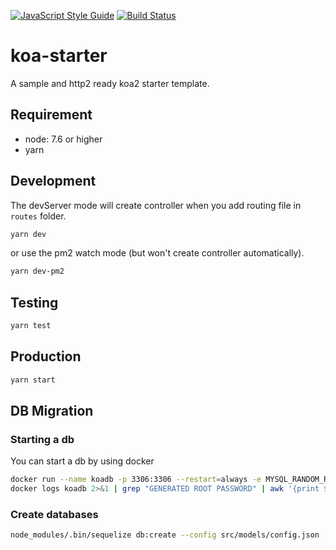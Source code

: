 [![JavaScript Style Guide](https://img.shields.io/badge/code_style-standard-brightgreen.svg)](https://standardjs.com)
[![Build Status](https://travis-ci.org/knowlet/koa-starter.svg?branch=develop)](https://travis-ci.org/knowlet/koa-starter)

# koa-starter

A sample and http2 ready koa2 starter template.

## Requirement

- node: 7.6 or higher
- yarn

## Development

The devServer mode will create controller when you add routing file in `routes` folder.

```sh
yarn dev
```
or use the pm2 watch mode (but won't create controller automatically).

```sh
yarn dev-pm2
```

## Testing

```sh
yarn test
```

## Production

```sh
yarn start
```

## DB Migration

### Starting a db

You can start a db by using docker

```sh
docker run --name koadb -p 3306:3306 --restart=always -e MYSQL_RANDOM_ROOT_PASSWORD=true -d mariadb:latest --character-set-server=utf8mb4 --collation-server=utf8mb4_unicode_ci
docker logs koadb 2>&1 | grep "GENERATED ROOT PASSWORD" | awk '{print $4}'
```

### Create databases

```sh
node_modules/.bin/sequelize db:create --config src/models/config.json
```



